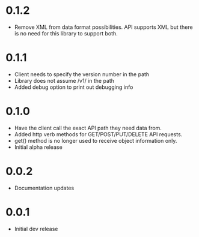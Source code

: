 # 0.1.2

* Remove XML from data format possibilities. API supports XML
  but there is no need for this library to support both.
  

# 0.1.1

* Client needs to specify the version number in the path
* Library does not assume /v1/ in the path
* Added debug option to print out debugging info


# 0.1.0

* Have the client call the exact API path they need data from.
* Added http verb methods for GET/POST/PUT/DELETE API requests.
* get() method is no longer used to receive object information only.
* Initial alpha release


# 0.0.2

* Documentation updates


# 0.0.1

* Initial dev release